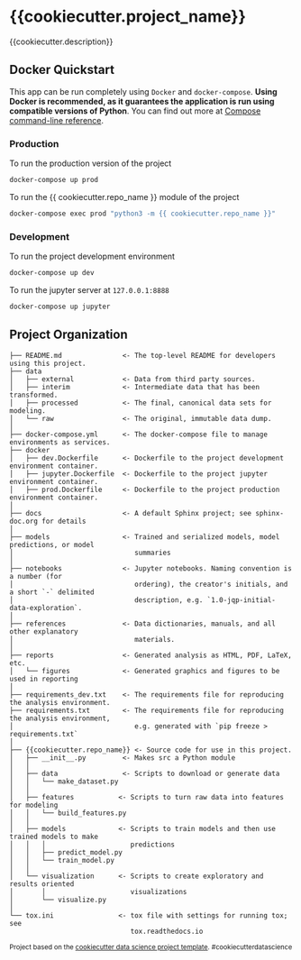 # {{cookiecutter.project_name}}

{{cookiecutter.description}}

## Docker Quickstart

This app can be run completely using `Docker` and `docker-compose`. **Using Docker is recommended, as it guarantees the application is run using compatible versions of Python**. You can find out more at [Compose command-line reference](https://docs.docker.com/compose/reference/).

### Production

To run the production version of the project

```bash
docker-compose up prod
```

To run the {{ cookiecutter.repo_name }} module of the project

```bash
docker-compose exec prod "python3 -m {{ cookiecutter.repo_name }}"
```

### Development

To run the project development environment

```bash
docker-compose up dev
```

To run the jupyter server at `127.0.0.1:8888`

```bash
docker-compose up jupyter
```

## Project Organization

```
├── README.md               <- The top-level README for developers using this project.
├── data
│   ├── external            <- Data from third party sources.
│   ├── interim             <- Intermediate data that has been transformed.
│   ├── processed           <- The final, canonical data sets for modeling.
│   └── raw                 <- The original, immutable data dump.
│
├── docker-compose.yml      <- The docker-compose file to manage environments as services.
├── docker
│   ├── dev.Dockerfile      <- Dockerfile to the project development environment container.
│   ├── jupyter.Dockerfile  <- Dockerfile to the project jupyter environment container.
│   ├── prod.Dockerfile     <- Dockerfile to the project production environment container.
│
├── docs                    <- A default Sphinx project; see sphinx-doc.org for details
│
├── models                  <- Trained and serialized models, model predictions, or model
│                              summaries
│
├── notebooks               <- Jupyter notebooks. Naming convention is a number (for
│                              ordering), the creator's initials, and a short `-` delimited
│                              description, e.g. `1.0-jqp-initial-data-exploration`.
│
├── references              <- Data dictionaries, manuals, and all other explanatory
│                              materials.
│
├── reports                 <- Generated analysis as HTML, PDF, LaTeX, etc.
│   └── figures             <- Generated graphics and figures to be used in reporting
│
├── requirements_dev.txt    <- The requirements file for reproducing the analysis environment.
├── requirements.txt        <- The requirements file for reproducing the analysis environment,
│                              e.g. generated with `pip freeze > requirements.txt`
│
├── {{cookiecutter.repo_name}} <- Source code for use in this project.
│   ├── __init__.py         <- Makes src a Python module
│   │
│   ├── data                <- Scripts to download or generate data
│   │   └── make_dataset.py
│   │
│   ├── features           <- Scripts to turn raw data into features for modeling
│   │   └── build_features.py
│   │
│   ├── models             <- Scripts to train models and then use trained models to make
│   │   │                     predictions
│   │   ├── predict_model.py
│   │   └── train_model.py
│   │
│   └── visualization      <- Scripts to create exploratory and results oriented
│       │                     visualizations
│       └── visualize.py
│
└── tox.ini                <- tox file with settings for running tox; see
                              tox.readthedocs.io
```

<p><small>Project based on the <a target="_blank" href="https://drivendata.github.io/cookiecutter-data-science/">cookiecutter data science project template</a>. #cookiecutterdatascience</small></p>
